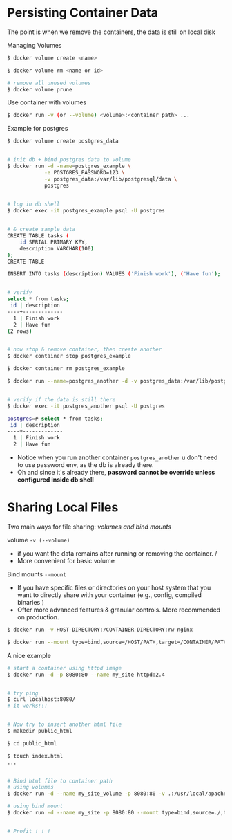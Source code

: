 # Persisting Container Data
The point is when we remove the containers, the data is still on local disk

Managing Volumes

```sh
$ docker volume create <name>

$ docker volume rm <name or id>

# remove all unused volumes
$ docker volume prune 
```
Use container with volumes

```sh
$ docker run -v (or --volume) <volume>:<container path> ...
```

Example for postgres

```sh
$ docker volume create postgres_data


# init db + bind postgres data to volume
$ docker run -d -name=postgres_example \
            -e POSTGRES_PASSWORD=123 \
            -v postgres_data:/var/lib/postgresql/data \
            postgres
            

# log in db shell 
$ docker exec -it postgres_example psql -U postgres


# & create sample data
CREATE TABLE tasks (
    id SERIAL PRIMARY KEY,
    description VARCHAR(100)
);
CREATE TABLE

INSERT INTO tasks (description) VALUES ('Finish work'), ('Have fun');


# verify
select * from tasks;
 id | description 
----+-------------
  1 | Finish work
  2 | Have fun
(2 rows)


# now stop & remove container, then create another
$ docker container stop postgres_example  

$ docker container rm postgres_example  

$ docker run --name=postgres_another -d -v postgres_data:/var/lib/postgresql/data postgres


# verify if the data is still there
$ docker exec -it postgres_another psql -U postgres

postgres=# select * from tasks;
 id | description 
----+-------------
  1 | Finish work
  2 | Have fun
```
- Notice when you run another container `postgres_another` u don't need to use password env, as the db is already there. 
- Oh and since it's already there, **password cannot be override unless configured inside db shell**


# Sharing Local Files

Two main ways for file sharing: *volumes and bind mounts*

volume `-v (--volume)` 
  - if you want the data remains after running or removing the container. /
  - More convenient for basic volume

Bind mounts `--mount`
  - If you have specific files or directories on your host system that you want to directly share with your container (e.g., config, compiled binaries )
  - Offer more advanced features & granular controls. More recommended on production.

```sh
$ docker run -v HOST-DIRECTORY:/CONTAINER-DIRECTORY:rw nginx

$ docker run --mount type=bind,source=/HOST/PATH,target=/CONTAINER/PATH,readonly nginx
```

A nice example
```sh
# start a container using httpd image
$ docker run -d -p 8080:80 --name my_site httpd:2.4


# try ping
$ curl localhost:8080/ 
# it works!!!


# Now try to insert another html file
$ makedir public_html

$ cd public_html

$ touch index.html
...


# Bind html file to container path
# using volumes
$ docker run -d --name my_site_volume -p 8080:80 -v .:/usr/local/apache2/htdocs/ httpd:2.4

# using bind mount
$ docker run -d --name my_site -p 8080:80 --mount type=bind,source=./,target=/usr/local/apache2/htdocs/ httpd:2.4


# Profit ! ! !
```












